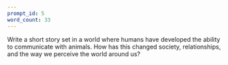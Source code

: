 ```yaml
---
prompt_id: 5
word_count: 33
---
```


Write a short story set in a world where humans have developed the ability to communicate with animals. How has this changed society, relationships, and the way we perceive the world around us?
